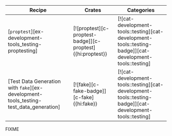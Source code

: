 | Recipe | Crates | Categories |
|--------|--------|------------|
| [`proptest`][ex-development-tools_testing-proptesting] | [![proptest][c-proptest-badge]][c-proptest]{{hi:proptest}} | [![cat-development-tools::testing][cat-development-tools::testing-badge]][cat-development-tools::testing] |
| [Test Data Generation with `fake`][ex-development-tools_testing-test_data_generation] | [![fake][c-fake-badge]][c-fake]{{hi:fake}} | [![cat-development-tools::testing][cat-development-tools::testing-badge]][cat-development-tools::testing] |

<div class="hidden">
FIXME
</div>
